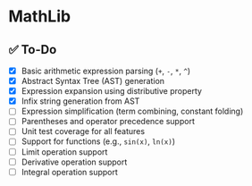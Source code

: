 # MathLib

## ✅ To-Do
- [x] Basic arithmetic expression parsing (`+`, `-`, `*`, `^`)
- [x] Abstract Syntax Tree (AST) generation
- [x] Expression expansion using distributive property
- [x] Infix string generation from AST
- [ ] Expression simplification (term combining, constant folding)
- [ ] Parentheses and operator precedence support
- [ ] Unit test coverage for all features
- [ ] Support for functions (e.g., `sin(x)`, `ln(x)`)
- [ ] Limit operation support
- [ ] Derivative operation support
- [ ] Integral operation support
